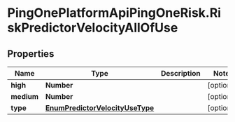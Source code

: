# PingOnePlatformApiPingOneRisk.RiskPredictorVelocityAllOfUse

## Properties

Name | Type | Description | Notes
------------ | ------------- | ------------- | -------------
**high** | **Number** |  | [optional] 
**medium** | **Number** |  | [optional] 
**type** | [**EnumPredictorVelocityUseType**](EnumPredictorVelocityUseType.md) |  | [optional] 


